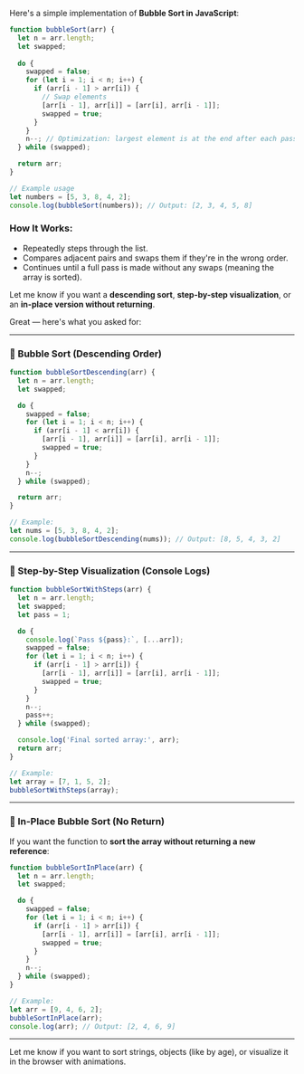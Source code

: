 Here's a simple implementation of **Bubble Sort in JavaScript**:

```javascript
function bubbleSort(arr) {
  let n = arr.length;
  let swapped;
  
  do {
    swapped = false;
    for (let i = 1; i < n; i++) {
      if (arr[i - 1] > arr[i]) {
        // Swap elements
        [arr[i - 1], arr[i]] = [arr[i], arr[i - 1]];
        swapped = true;
      }
    }
    n--; // Optimization: largest element is at the end after each pass
  } while (swapped);

  return arr;
}

// Example usage
let numbers = [5, 3, 8, 4, 2];
console.log(bubbleSort(numbers)); // Output: [2, 3, 4, 5, 8]
```

### How It Works:

* Repeatedly steps through the list.
* Compares adjacent pairs and swaps them if they're in the wrong order.
* Continues until a full pass is made without any swaps (meaning the array is sorted).

Let me know if you want a **descending sort**, **step-by-step visualization**, or an **in-place version without returning**.


Great — here's what you asked for:

---

### 🔄 Bubble Sort (Descending Order)

```javascript
function bubbleSortDescending(arr) {
  let n = arr.length;
  let swapped;

  do {
    swapped = false;
    for (let i = 1; i < n; i++) {
      if (arr[i - 1] < arr[i]) {
        [arr[i - 1], arr[i]] = [arr[i], arr[i - 1]];
        swapped = true;
      }
    }
    n--;
  } while (swapped);

  return arr;
}

// Example:
let nums = [5, 3, 8, 4, 2];
console.log(bubbleSortDescending(nums)); // Output: [8, 5, 4, 3, 2]
```

---

### 👣 Step-by-Step Visualization (Console Logs)

```javascript
function bubbleSortWithSteps(arr) {
  let n = arr.length;
  let swapped;
  let pass = 1;

  do {
    console.log(`Pass ${pass}:`, [...arr]);
    swapped = false;
    for (let i = 1; i < n; i++) {
      if (arr[i - 1] > arr[i]) {
        [arr[i - 1], arr[i]] = [arr[i], arr[i - 1]];
        swapped = true;
      }
    }
    n--;
    pass++;
  } while (swapped);

  console.log('Final sorted array:', arr);
  return arr;
}

// Example:
let array = [7, 1, 5, 2];
bubbleSortWithSteps(array);
```

---

### 🔁 In-Place Bubble Sort (No Return)

If you want the function to **sort the array without returning a new reference**:

```javascript
function bubbleSortInPlace(arr) {
  let n = arr.length;
  let swapped;

  do {
    swapped = false;
    for (let i = 1; i < n; i++) {
      if (arr[i - 1] > arr[i]) {
        [arr[i - 1], arr[i]] = [arr[i], arr[i - 1]];
        swapped = true;
      }
    }
    n--;
  } while (swapped);
}

// Example:
let arr = [9, 4, 6, 2];
bubbleSortInPlace(arr);
console.log(arr); // Output: [2, 4, 6, 9]
```

---

Let me know if you want to sort strings, objects (like by age), or visualize it in the browser with animations.


